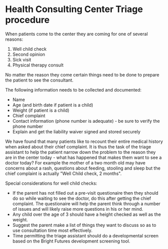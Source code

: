 # Health Consulting Center Triage procedure

When patients come to the center they are coming for one of several reasons:

1. Well child check
2. Second opinion
3. Sick visit
4. Physical therapy consult

No matter the reason they come certain things need to be done to prepare the patient to see the consultant.

The following information needs to be collected and documented:

* Name
* Age (and birth date if patient is a child)
* Weight (if patient is a child)
* Chief complaint
* Contact information (phone number is adequate) - be sure to verify the phone number
* Explain and get the liability waiver signed and stored securely

We have found that many patients like to recount their entire medical history when asked about their chief complaint. It is thus the task of the triage assistant to help the patient narrow down the problem to the reason they are in the center today - what has happened that makes them want to see a doctor today?  For example the mother of a two month old may have concerns about a rash, questions about feeding, stooling and sleep but the chief complaint is actually "Well Child check, 2 months".

Special considerations for well child checks:

* If the parent has not filled out a pre-visit questionaire then they should do so while waiting to see the doctor, do this after getting the chief complaint. The questionaire will help the parent think through a number of issues and will likely raise more questions in his or her mind.
* Any child over the age of 3 should have a height checked as well as the weight.
* Suggest the parent make a list of things they want to discuss so as to use consultation time most effectively.
* Time permitting the triage assistant should do a developmental screen based on the Bright Futures development screening tool.

